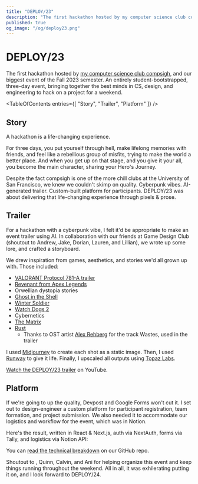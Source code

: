 ```yaml
---
title: "DEPLOY/23"
description: "The first hackathon hosted by my computer science club compsigh, and our biggest event of the Fall 2023 semester. An entirely student-bootstrapped, three-day event, bringing together the best minds in CS, design, and engineering to hack on a project for a weekend."
published: true
og_image: "/og/deploy23.png"
---
```


# DEPLOY/23

The first hackathon hosted by [my computer science club compsigh](/projects/compsigh), and our biggest event of the Fall 2023 semester. An entirely student-bootstrapped, three-day event, bringing together the best minds in CS, design, and engineering to hack on a project for a weekend.

<TableOfContents
  entries={[
    "Story",
    "Trailer",
    "Platform"
  ]}
/>

<GalleryCard
  src="/assets/deploy-intro.gif"
/>

## Story

A hackathon is a life-changing experience.

For three days, you put yourself through hell, make lifelong memories with friends, and feel like a rebellious group of misfits, trying to make the world a better place. And when you get up on that stage, and you give it your all, you become the main character, sharing your Hero's Journey.

Despite the fact compsigh is one of the more chill clubs at the University of San Francisco, we knew we couldn't skimp on quality. Cyberpunk vibes. AI-generated trailer. Custom-built platform for participants. DEPLOY/23 was about delivering that life-changing experience through pixels & prose.

## Trailer

For a hackathon with a cyberpunk vibe, I felt it'd be appropriate to make an event trailer using AI. In collaboration with our friends at Game Design Club (shoutout to Andrew, Jake, Dorian, Lauren, and Lillian), we wrote up some lore, and crafted a storyboard.

<GalleryCard
  src="/assets/deploy-storyboard.jpg"
  alt="A picture of the DEPLOY/23 trailer storyboard, drawn out on a whiteboard"
/>

We drew inspiration from games, aesthetics, and stories we'd all grown up with. Those included:

- [VALORANT Protocol 781-A trailer](https://youtube.com/watch?v=h6i8lM3egvI)
- [Revenant from Apex Legends](https://youtube.com/watch?v=75szF5i41Bw)
- Orwellian dystopia stories
- [Ghost in the Shell](https://en.wikipedia.org/wiki/Ghost_in_the_Shell_(1995_film))
- [Winter Soldier](https://youtube.com/watch?v=2bWWBjKEiZA)
- [Watch Dogs 2](https://ubisoft.com/en-us/game/watch-dogs/watch-dogs-2)
- Cybernetics
- [The Matrix](https://en.wikipedia.org/wiki/The_Matrix)
- [Rust](https://rust.facepunch.com)
  - Thanks to OST artist [Alex Rehberg](https://alexrehberg.com) for the track Wastes, used in the trailer

I used [Midjourney](https://midjourney.com) to create each shot as a static image. Then, I used [Runway](https://runwayml.com) to give it life. Finally, I upscaled all outputs using [Topaz Labs](https://topazlabs.com).

[Watch the DEPLOY/23 trailer](https://youtube.com/watch?v=EepB7ZA1zNw) on YouTube.

## Platform

If we're going to up the quality, Devpost and Google Forms won't cut it. I set out to design-engineer a custom platform for participant registration, team formation, and project submission. We also needed it to accommodate our logistics and workflow for the event, which was in Notion.

Here's the result, written in React & Next.js, auth via NextAuth, forms via Tally, and logistics via Notion API:

<GalleryCard
  src="/assets/deploy-platform.gif"
  alt="A gif of the DEPLOY/23 landing page"
/>

<Spacer size={10} />

<GalleryCard
  src="/assets/deploy-platform-console.png"
  alt="A screenshot of the DEPLOY/23 Console, where participants can register, form their teams, and submit their projects"
/>

<Spacer size={10} />

<GalleryCard
  src="/assets/deploy-platform-submission.png"
  alt="A screenshot of the DEPLOY/23 project submission form"
/>

You can [read the technical breakdown](https://github.com/compsigh/deploy) on our GitHub repo.

Shoutout to <Mention name="Jet" avatar="/avatars/jet.jpeg" link="https://jetpham.com" />, Quinn, Calvin, and Ani for helping organize this event and keep things running throughout the weekend. All in all, it was exhilerating putting it on, and I look forward to DEPLOY/24.

<GalleryCard
  src="/assets/deploy-presenters.jpeg"
  alt="A picture of the DEPLOY/23 presenters on stage"
/>
